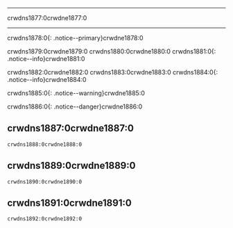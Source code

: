 * * *

crwdns1877:0crwdne1877:0

* * *

crwdns1878:0{: .notice--primary}crwdne1878:0

crwdns1879:0crwdne1879:0 crwdns1880:0crwdne1880:0 crwdns1881:0{: .notice--info}crwdne1881:0

crwdns1882:0crwdne1882:0 crwdns1883:0crwdne1883:0 crwdns1884:0{: .notice--info}crwdne1884:0

crwdns1885:0{: .notice--warning}crwdne1885:0

crwdns1886:0{: .notice--danger}crwdne1886:0

## crwdns1887:0crwdne1887:0

    crwdns1888:0crwdne1888:0    
    

## crwdns1889:0crwdne1889:0

    crwdns1890:0crwdne1890:0    
    

## crwdns1891:0crwdne1891:0

    crwdns1892:0crwdne1892:0
